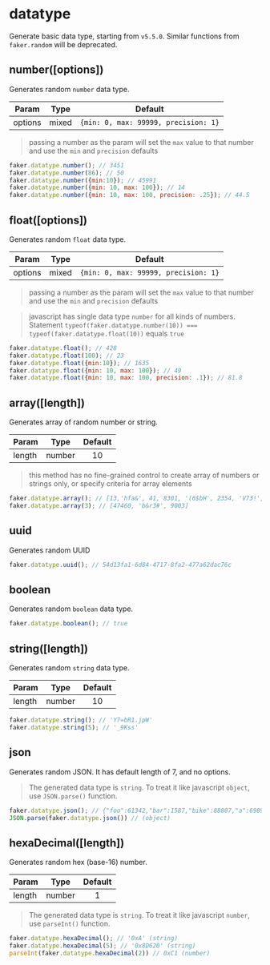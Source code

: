 # datatype <Badge text="5.5.0+" type="tip" vertical="middle"/>

Generate basic data type, starting from `v5.5.0`. Similar functions from `faker.random` will be deprecated.

## number([options])

Generates random `number` data type.


| Param   | Type  |               Default                |
| ------- | ----- | :----------------------------------: |
| options | mixed | `{min: 0, max: 99999, precision: 1}` |

>  passing a number as the param will set the `max` value to that number and use the `min` and `precision` defaults


```js
faker.datatype.number(); // 3451
faker.datatype.number(86); // 50
faker.datatype.number({min:10}); // 45991
faker.datatype.number({min: 10, max: 100}); // 14
faker.datatype.number({min: 10, max: 100, precision: .25}); // 44.5
```

## float([options])

Generates random `float` data type.


| Param   | Type  |               Default                |
| ------- | ----- | :----------------------------------: |
| options | mixed | `{min: 0, max: 99999, precision: 1}` |

>  passing a number as the param will set the `max` value to that number and use the `min` and `precision` defaults

>  javascript has single data type `number` for all kinds of numbers. Statement `typeof(faker.datatype.number(10)) === typeof(faker.datatype.float(10))` equals `true`



```js
faker.datatype.float(); // 428
faker.datatype.float(100); // 23
faker.datatype.float({min:10}); // 1635
faker.datatype.float({min: 10, max: 100}); // 49
faker.datatype.float({min: 10, max: 100, precision: .1}); // 81.8
```

## array([length])

Generates array of random number or string.


| Param | Type  |      Default      |
| ----- | ----- | :---------------: |
| length | number | 10 |

>  this method has no fine-grained control to create array of numbers or strings only, or specify criteria for array elements


```js
faker.datatype.array(); // [13,'hfa&', 41, 8301, '(6$bH', 2354, 'V73!', 'm*he?', 11911, 'gbdX#']
faker.datatype.array(3); // [47460, 'b&r3#', 9003]
```

## uuid

Generates random UUID

```js
faker.datatype.uuid(); // 54d13fa1-6d84-4717-8fa2-477a62dac76c
```

## boolean

Generates random `boolean` data type.

```js
faker.datatype.boolean(); // true
```

## string([length])

Generates random `string` data type.


| Param | Type  |      Default      |
| ----- | ----- | :---------------: |
| length | number | 10 |


```js
faker.datatype.string(); // 'Y7=bR1.jpW'
faker.datatype.string(5); // '_9Kss'
```

## json

Generates random JSON. It has default length of 7, and no options.


>  The generated data type is `string`. To treat it like javascript `object`, use `JSON.parse()` function.


```js
faker.datatype.json(); // {"foo":61342,"bar":1587,"bike":88807,"a":69894,"b":"A?+(5w)E/Z","name":"U@Y`>Ygls}","prop":35014} (string)
JSON.parse(faker.datatype.json()) // (object)
```

## hexaDecimal([length])

Generates random hex (base-16) number.


| Param | Type  |      Default      |
| ----- | ----- | :---------------: |
| length | number | 1 |
>  The generated data type is `string`. To treat it like javascript `number`, use `parseInt()` function.


```js
faker.datatype.hexaDecimal(); // '0xA' (string)
faker.datatype.hexaDecimal(5); // '0x8D620' (string)
parseInt(faker.datatype.hexaDecimal(2)) // 0xC1 (number)
```
